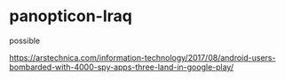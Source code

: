 # panopticon-Iraq

possible

https://arstechnica.com/information-technology/2017/08/android-users-bombarded-with-4000-spy-apps-three-land-in-google-play/
